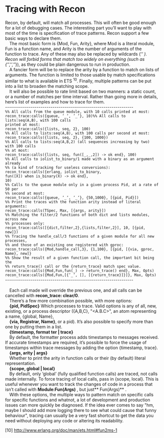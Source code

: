 # Tracing with Recon
Recon, by default, will match all processes. This will often be good enough for a lot
of debugging cases. The interesting part you’ll want to play with most of the time is
specification of trace patterns. Recon support a few basic ways to declare them.
<br>&emsp;The most basic form is {Mod, Fun, Arity}, where Mod is a literal module, Fun is a
function name, and Arity is the number of arguments of the function to trace. Any of
these may also be replaced by wildcards (’_’ ). Recon will forbid forms that match too
widely on everything (such as {’_’,’_’,’_’}), as they could be plain dangerous to run in
production.
<br>&emsp;A fancier form will be to replace the arity by a function to match on lists of arguments.
The function is limited to those usable by match specifications similar to what is available
in ETS <sup>10</sup>. Finally, multiple patterns can be put into a list to broaden the matching scope.
<br>&emsp;It will also be possible to rate limit based on two manners: a static count, or a number
of matches per time interval.
Rather than going more in details, here’s list of examples and how to trace for them.<br>
-----------------------------------------------------------------<br>
`%% All calls from the queue module, with 10 calls printed at most:`<br>
`recon_trace:calls({queue, ’_’, ’_’}, 10)%% All calls to lists:seq(A,B), with 100 calls`<br> `printed at most:`<br>
`recon_trace:calls({lists, seq, 2}, 100)`<br>
`%% All calls to lists:seq(A,B), with 100 calls per second at most:`<br>
`recon_trace:calls({lists, seq, 2}, {100, 1000})`<br>
`%% All calls to lists:seq(A,B,2) (all sequences increasing by two) with 100 calls`<br>
`%% at most:`<br>
`recon_trace:calls({lists, seq, fun([_,_,2]) -> ok end}, 100)`<br>
`%% All calls to iolist_to_binary/1 made with a binary as an argument already`<br>
`%% (a kind of tracking for useless conversions):`<br>
`recon_trace:calls({erlang, iolist_to_binary,`<br>
`fun([X]) when is_binary(X) -> ok end},`<br>
`10)`<br>
`%% Calls to the queue module only in a given process Pid, at a rate of 50 per`<br>
`%% second at most:`<br>
`recon_trace:calls({queue, ’_’, ’_’}, {50,1000}, [{pid, Pid}])`<br>
`%% Print the traces with the function arity instead of literal arguments:`<br>
`recon_trace:calls(TSpec, Max, [{args, arity}])`<br>
`%% Matching the filter/2 functions of both dict and lists modules, across new`<br>
`%% processes only:`<br>
`recon_trace:calls([{dict,filter,2},{lists,filter,2}], 10, [{pid, new]})`<br>
`%% Tracing the handle_call/3 functions of a given module for all new processes,`<br>
`%% and those of an existing one registered with gproc:`<br>
`recon_trace:calls({Mod,handle_call,3}, {1,100}, [{pid, [{via, gproc, Name}, new]}`<br>
`%% Show the result of a given function call, the important bit being the`<br>
`%% return_trace() call or the {return_trace} match spec value.`<br>
`recon_trace:calls({Mod,Fun,fun(_) -> return_trace() end}, Max, Opts)`<br>
`recon_trace:calls({Mod,Fun,[{’_’, [], [{return_trace}]}]}, Max, Opts)`<br>
-----------------------------------------------------------------<br>
<br>&emsp;Each call made will override the previous one, and all calls can be cancelled with
**recon_trace: clear/0**.
<br>&emsp;There’s a few more combination possible, with more options:
<br>&emsp;**{pid, PidSpec}**
Which processes to trace. Valid options is any of all, new, existing, or a process
descriptor ({A,B,C}, "<A.B.C>", an atom representing a name, {global, Name},
<br>&emsp;**{via, Registrar, Name}**, or a pid). It’s also possible to specify more than one
by putting them in a list.
<br>&emsp;**{timestamp, format ter | trace}**
<br>&emsp;By default, the formatter process adds timestamps to messages received. If accurate
timestamps are required, it’s possible to force the usage of timestamps within trace
messages by adding the option {timestamp, trace}.
<br>&emsp;**{args, arity | args}**
<br>&emsp;Whether to print the arity in function calls or their (by default) literal representation.
<br>&emsp;**{scope, global | local}**
<br>&emsp;By default, only ’global’ (fully qualified function calls) are traced, not calls made
internally. To force tracing of local calls, pass in {scope, local}. This is useful
whenever you want to track the changes of code in a process that isn’t called with
**Module:Fun(Args)** , but just** Fun(Args)** .
<br>&emsp;With these options, the multiple ways to pattern match on specific calls for specific
functions and whatnot, a lot of development and production issues can more quickly be
diagnosed. If the idea ever comes to say "hm, maybe I should add more logging there to
see what could cause that funny behaviour", tracing can usually be a very fast shortcut to
get the data you need without deploying any code or altering its readability.

[10] http://www.erlang.org/doc/man/ets.html#fun2ms-1
